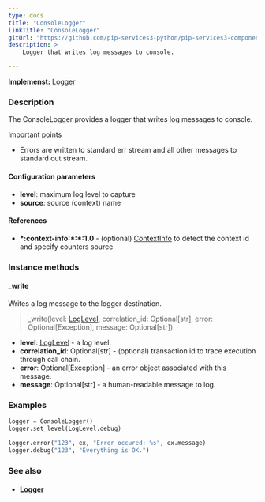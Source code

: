 ```yaml
---
type: docs
title: "ConsoleLogger"
linkTitle: "ConsoleLogger"
gitUrl: "https://github.com/pip-services3-python/pip-services3-components-python"
description: >
    Logger that writes log messages to console.

---
```


**Implemenst:** [Logger](../logger)

### Description

The  ConsoleLogger provides a logger that writes log messages to console.

Important points

- Errors are written to standard err stream and all other messages to standard out stream.

#### Configuration parameters
- **level**: maximum log level to capture
- **source**: source (context) name

#### References
- **\*:context-info:\*:\*:1.0** - (optional) [ContextInfo](../../info/context_info) to detect the context id and specify counters source


### Instance methods

#### _write
Writes a log message to the logger destination.

> _write(level: [LogLevel](../log_level), correlation_id: Optional[str], error: Optional[Exception], message: Optional[str])

- **level**: [LogLevel](../log_level) - a log level.
- **correlation_id**: Optional[str] - (optional) transaction id to trace execution through call chain.
- **error**: Optional[Exception] - an error object associated with this message.
- **message**: Optional[str] - a human-readable message to log.

### Examples

```python
logger = ConsoleLogger()
logger.set_level(LogLevel.debug)

logger.error("123", ex, "Error occured: %s", ex.message)
logger.debug("123", "Everything is OK.")
```

### See also
- #### [Logger](../logger)
